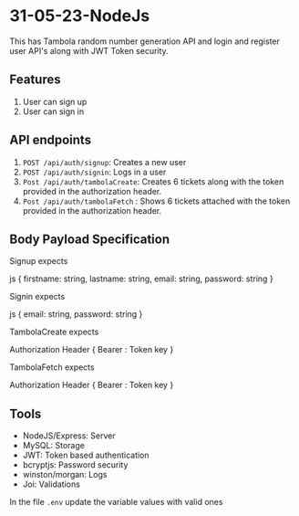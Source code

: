 # 31-05-23-NodeJs
This has Tambola random number generation API and login and register user API's along with JWT Token security.

## Features
1. User can sign up
2. User can sign in

## API endpoints

1. `POST /api/auth/signup`: Creates a new user
2. `POST /api/auth/signin`: Logs in a user
3. `Post /api/auth/tambolaCreate`: Creates 6 tickets along with the token provided in the authorization header.
4. `Post /api/auth/tambolaFetch` : Shows 6 tickets attached with the token provided in the authorization header.
## Body Payload Specification
Signup expects

js
{
    firstname: string,
    lastname: string,
    email: string,
    password: string
}


Signin expects

js
{
    email: string,
    password: string
}

TambolaCreate expects

Authorization Header
{
Bearer : Token key
}

TambolaFetch expects

Authorization Header
{
Bearer : Token key
}

## Tools
* NodeJS/Express: Server
* MySQL: Storage
* JWT: Token based authentication
* bcryptjs: Password security
* winston/morgan: Logs
* Joi: Validations

In the file `.env` update the variable values with valid ones
